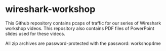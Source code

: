 # wireshark-workshop
This Github repository contains pcaps of traffic for our series of Wireshark workshop videos.
This repository also contains PDF files of PowerPoint slides used for these videos.

All zip archives are password-protected with the password: workshop4me

